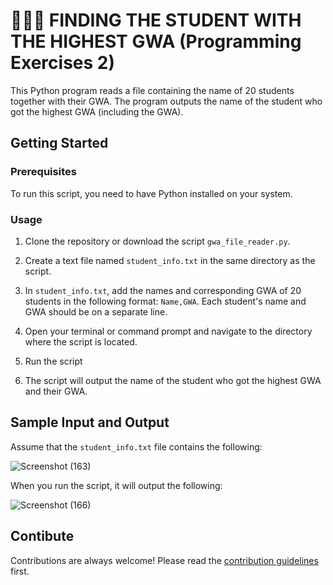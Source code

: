 # 📌📌📌 FINDING THE STUDENT WITH THE HIGHEST GWA (Programming Exercises 2)

This Python program reads a file containing the name of 20 students together with their GWA. The program outputs the name of the student who got the highest GWA (including the GWA).

## Getting Started

### Prerequisites

To run this script, you need to have Python installed on your system.

### Usage

1. Clone the repository or download the script `gwa_file_reader.py`.

2. Create a text file named `student_info.txt` in the same directory as the script.

3. In `student_info.txt`, add the names and corresponding GWA of 20 students in the following format: `Name,GWA`. Each student's name and GWA should be on a separate line.

4. Open your terminal or command prompt and navigate to the directory where the script is located.

5. Run the script 

6. The script will output the name of the student who got the highest GWA and their GWA.

## Sample Input and Output

Assume that the `student_info.txt` file contains the following:

![Screenshot (163)](https://user-images.githubusercontent.com/129714181/234184158-548a9951-18d3-4cb7-9f03-ddb59e2a12f7.png)


When you run the script, it will output the following:

![Screenshot (166)](https://user-images.githubusercontent.com/129714181/234195785-d825216c-9d55-42a5-ac7f-e363972d69e6.png)

## Contibute

Contributions are always welcome! Please read the [contribution guidelines](https://github.com/matiassingers/awesome-readme/blob/master/contributing.md) first.

